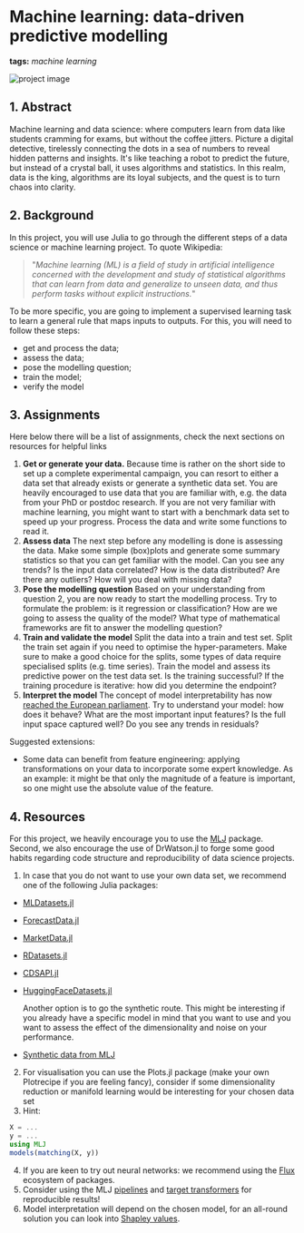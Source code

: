# Machine learning: data-driven predictive modelling

**tags:** *machine learning*

![project image](https://images.unsplash.com/photo-1580711508260-a9ea2b5377bb?q=80&w=2624&auto=format&fit=crop&ixlib=rb-4.0.3&ixid=M3wxMjA3fDB8MHxwaG90by1wYWdlfHx8fGVufDB8fHx8fA%3D%3D)

## 1. Abstract

Machine learning and data science: where computers learn from data like students cramming for exams, but without the coffee jitters. Picture a digital detective, tirelessly connecting the dots in a sea of numbers to reveal hidden patterns and insights. It's like teaching a robot to predict the future, but instead of a crystal ball, it uses algorithms and statistics. In this realm, data is the king, algorithms are its loyal subjects, and the quest is to turn chaos into clarity.

## 2. Background

In this project, you will use Julia to go through the different steps of a data science or machine learning project. To quote Wikipedia:

> "*Machine learning (ML) is a field of study in artificial intelligence concerned with the development and study of statistical algorithms that can learn from data and generalize to unseen data, and thus perform tasks without explicit instructions.*"

To be more specific, you are going to implement a supervised learning task to learn a general rule that maps inputs to outputs. For this, you will need to follow these steps:

- get and process the data;
- assess the data;
- pose the modelling question;
- train the model;
- verify the model

## 3. Assignments

Here below there will be a list of assignments, check the next sections on resources for helpful links

1. **Get or generate your data.**
Because time is rather on the short side to set up a complete experimental campaign, you can resort to either a data set that already exists or generate a synthetic data set. You are heavily encouraged to use data that you are familiar with, e.g. the data from your PhD or postdoc research. If you are not very familiar with machine learning, you might want to start with a benchmark data set to speed up your progress. Process the data and write some functions to read it.
2. **Assess data**
The next step before any modelling is done is assessing the data. Make some simple (box)plots and generate some summary statistics so that you can get familiar with the model. Can you see any trends? Is the input data correlated? How is the data distributed? Are there any outliers? How will you deal with missing data?
3. **Pose the modelling question**
Based on your understanding from question 2, you are now ready to start the modelling process. Try to formulate the problem: is it regression or classification? How are we going to assess the quality of the model? What type of mathematical frameworks are fit to answer the modelling question?
4. **Train and validate the model**
Split the data into a train and test set. Split the train set again if you need to optimise the hyper-parameters. Make sure to make a good choice for the splits, some types of data require specialised splits (e.g. time series). Train the model and assess its predictive power on the test data set. Is the training successful? If the training procedure is iterative: how did you determine the endpoint?
5. **Interpret the model**
The concept of model interpretability has now [reached the European parliament](https://www.europarl.europa.eu/news/en/headlines/society/20230601STO93804/eu-ai-act-first-regulation-on-artificial-intelligence). Try to understand your model: how does it behave? What are the most important input features? Is the full input space captured well? Do you see any trends in residuals?

Suggested extensions:

- Some data can benefit from feature engineering: applying transformations on your data to incorporate some expert knowledge. As an example: it might be that only the magnitude of a feature is important, so one might use the absolute value of the feature.

## 4. Resources

For this project, we heavily encourage you to use the [MLJ](https://alan-turing-institute.github.io/MLJ.jl/stable/#Data) package. Second, we also encourage the use of DrWatson.jl to forge some good habits regarding code structure and reproducibility of data science projects.

1. In case that you do not want to use your own data set, we recommend one of the following Julia packages:
- [MLDatasets.jl](https://juliaml.github.io/MLDatasets.jl/stable/)
- [ForecastData.jl](https://github.com/viraltux/ForecastData.jl)
- [MarketData.jl](https://juliaquant.github.io/MarketData.jl/stable/company_financial_series/#Large-historical-data-sets-1)
- [RDatasets.jl](https://github.com/JuliaStats/RDatasets.jl)
- [CDSAPI.jl](https://github.com/JuliaClimate/CDSAPI.jl)
- [HuggingFaceDatasets.jl](https://github.com/CarloLucibello/HuggingFaceDatasets.jl)
    
    Another option is to go the synthetic route. This might be interesting if you already have a specific model in mind that you want to use and you want to assess the effect of the dimensionality and noise on your performance. 
    
- [Synthetic data from MLJ](https://alan-turing-institute.github.io/MLJ.jl/stable/generating_synthetic_data/)
2. For visualisation you can use the Plots.jl package (make your own Plotrecipe if you are feeling fancy), consider if some dimensionality reduction or manifold learning would be interesting for your chosen data set
3. Hint:

```julia
X = ...
y = ...
using MLJ
models(matching(X, y))
```

4. If you are keen to try out neural networks: we recommend using the [Flux](https://fluxml.ai/) ecosystem of packages. 
5. Consider using the MLJ [pipelines](https://alan-turing-institute.github.io/MLJ.jl/dev/linear_pipelines/) and [target transformers](https://alan-turing-institute.github.io/MLJ.jl/dev/target_transformations/) for reproducible results!
6. Model interpretation will depend on the chosen model, for an all-round solution you can look into [Shapley values](https://christophm.github.io/interpretable-ml-book/shapley.html).